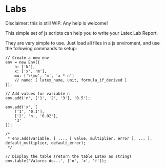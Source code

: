 # Labs

Disclaimer: this is still WIP. Any help is welcome!

This simple set of js scripts can help you to write your Latex Lab Report.  

They are very simple to use. Just load all files in a js enviroment, and use the following commands to setup:

	// Create a new env
	env = new Env({
		n: ['N'],
		x: ['x', 'm'],
		mu: ['\\mu', 'm', 'x * n']
		// name: [ latex_name, unit, formula_if_derived ]
	});

	// Add values for variable n
	env.add('n', ['1', '2', '3'], '0.5');

	env.add('x', [
		['1', '0.1'],
		['2', 'n', '0.02'],
		'3'
	]);

	/*
	 * env.add(variable, [ ..., [ value, multiplier, error ], ... ], default_multiplier, default_error);
	 */

	// Display the table (return the table Latex as string)
	env.table('Valores de...', ['n', 'x', 'f']);
